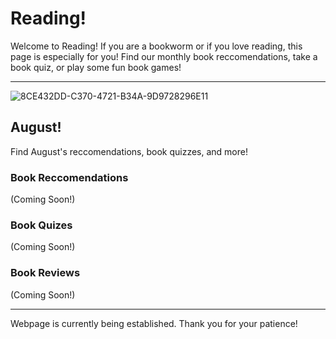 # Reading!

Welcome to Reading! If you are a bookworm or if you love reading, this page is especially for you! Find our monthly book reccomendations, take a book quiz, or play some fun book games!
* * *

![8CE432DD-C370-4721-B34A-9D9728296E11](https://user-images.githubusercontent.com/48270916/87370644-0323c780-c530-11ea-9494-8a9e5c4c597b.jpeg)

## August!
Find August's reccomendations, book quizzes, and more!

### Book Reccomendations

(Coming Soon!)

### Book Quizes

(Coming Soon!)

### Book Reviews
(Coming Soon!)

* * * 
Webpage is currently being established. Thank you for your patience!
